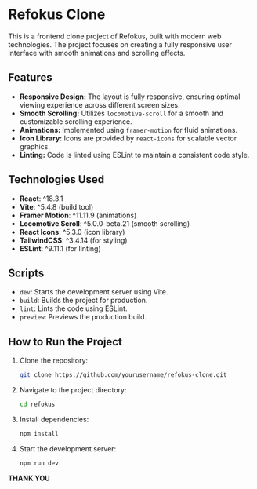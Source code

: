 # Refokus Clone

This is a frontend clone project of Refokus, built with modern web technologies. The project focuses on creating a fully responsive user interface with smooth animations and scrolling effects.

## Features

- **Responsive Design:** The layout is fully responsive, ensuring optimal viewing experience across different screen sizes.
- **Smooth Scrolling:** Utilizes `locomotive-scroll` for a smooth and customizable scrolling experience.
- **Animations:** Implemented using `framer-motion` for fluid animations.
- **Icon Library:** Icons are provided by `react-icons` for scalable vector graphics.
- **Linting:** Code is linted using ESLint to maintain a consistent code style.

## Technologies Used

- **React**: ^18.3.1
- **Vite**: ^5.4.8 (build tool)
- **Framer Motion**: ^11.11.9 (animations)
- **Locomotive Scroll**: ^5.0.0-beta.21 (smooth scrolling)
- **React Icons**: ^5.3.0 (icon library)
- **TailwindCSS**: ^3.4.14 (for styling)
- **ESLint**: ^9.11.1 (for linting)

## Scripts

- `dev`: Starts the development server using Vite.
- `build`: Builds the project for production.
- `lint`: Lints the code using ESLint.
- `preview`: Previews the production build.

## How to Run the Project

1. Clone the repository:
   ```bash
   git clone https://github.com/yourusername/refokus-clone.git

2. Navigate to the project directory:
   ```bash
   cd refokus

3. Install dependencies:
   ```bash
   npm install

4. Start the development server:
   ```bash
   npm run dev


**THANK YOU**